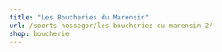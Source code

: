 ```yaml
---
title: "Les Boucheries du Marensin"
url: /soorts-hossegor/les-boucheries-du-marensin-2/
shop: boucherie
---
```

